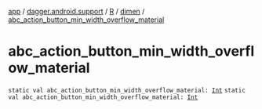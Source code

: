 [app](../../../index.md) / [dagger.android.support](../../index.md) / [R](../index.md) / [dimen](index.md) / [abc_action_button_min_width_overflow_material](./abc_action_button_min_width_overflow_material.md)

# abc_action_button_min_width_overflow_material

`static val abc_action_button_min_width_overflow_material: `[`Int`](https://kotlinlang.org/api/latest/jvm/stdlib/kotlin/-int/index.html)
`static val abc_action_button_min_width_overflow_material: `[`Int`](https://kotlinlang.org/api/latest/jvm/stdlib/kotlin/-int/index.html)